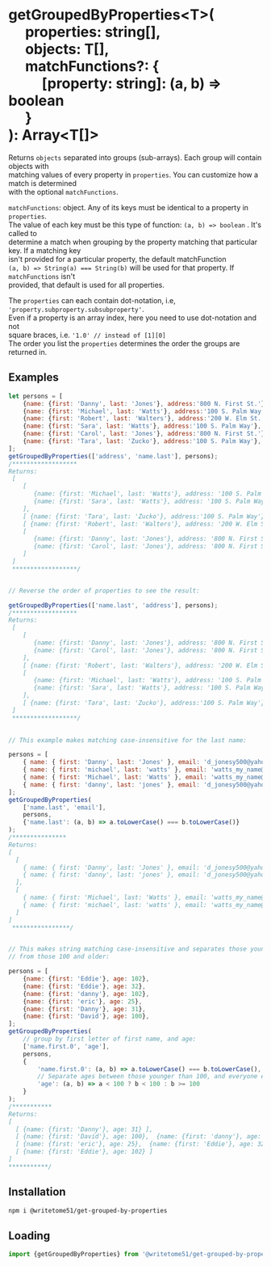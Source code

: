 # getGroupedByProperties\<T\>(<br>&nbsp;&nbsp;&nbsp;&nbsp;&nbsp;properties: string[],<br>&nbsp;&nbsp;&nbsp;&nbsp;&nbsp;objects: T[],<br>&nbsp;&nbsp;&nbsp;&nbsp;&nbsp;matchFunctions?: {<br>&nbsp;&nbsp;&nbsp;&nbsp;&nbsp;&nbsp;&nbsp;&nbsp;&nbsp;&nbsp;[property: string]: (a, b) => boolean<br>&nbsp;&nbsp;&nbsp;&nbsp;&nbsp;}<br>): Array<T[]>

Returns `objects` separated into groups (sub-arrays).  Each group will contain objects with  
matching values of every property in `properties`.  You can customize how a match is determined  
with the optional `matchFunctions`.  

`matchFunctions`: object. Any of its keys must be identical to a property in `properties`.  
The value of each key must be this type of function:  `(a, b) => boolean` . It's called to  
determine a match when grouping by the property matching that particular key. If a matching key  
isn't provided for a particular property, the default matchFunction  
`(a, b) => String(a) === String(b)` will be used for that property. If `matchFunctions` isn't  
provided, that default is used for all properties.

The `properties` can each contain dot-notation, i.e, `'property.subproperty.subsubproperty'`.  
Even if a property is an array index, here you need to use dot-notation and not  
square braces, i.e. `'1.0' // instead of [1][0]`  
The order you list the `properties` determines the order the groups are returned in. 


## Examples
```js
let persons = [
	{name: {first: 'Danny', last: 'Jones'}, address:'800 N. First St.'},
	{name: {first: 'Michael', last: 'Watts'}, address:'100 S. Palm Way'},
	{name: {first: 'Robert', last: 'Walters'}, address:'200 W. Elm St.'},
	{name: {first: 'Sara', last: 'Watts'}, address:'100 S. Palm Way'},
	{name: {first: 'Carol', last: 'Jones'}, address:'800 N. First St.'},
	{name: {first: 'Tara', last: 'Zucko'}, address:'100 S. Palm Way'},
];
getGroupedByProperties(['address', 'name.last'], persons);
/******************
Returns:
 [
    [
       {name: {first: 'Michael', last: 'Watts'}, address: '100 S. Palm Way'},
       {name: {first: 'Sara', last: 'Watts'}, address: '100 S. Palm Way'}
    ],
    [ {name: {first: 'Tara', last: 'Zucko'}, address:'100 S. Palm Way'} ],
    [ {name: {first: 'Robert', last: 'Walters'}, address: '200 W. Elm St.'} ],
    [
       {name: {first: 'Danny', last: 'Jones'}, address: '800 N. First St.'},
       {name: {first: 'Carol', last: 'Jones'}, address: '800 N. First St.'}
    ]
 ]
 ******************/


// Reverse the order of properties to see the result:

getGroupedByProperties(['name.last', 'address'], persons);
/******************
Returns:
 [
    [
       {name: {first: 'Danny', last: 'Jones'}, address: '800 N. First St.'},
       {name: {first: 'Carol', last: 'Jones'}, address: '800 N. First St.'}
    ],
    [ {name: {first: 'Robert', last: 'Walters'}, address: '200 W. Elm St.'} ],
    [
       {name: {first: 'Michael', last: 'Watts'}, address: '100 S. Palm Way'},
       {name: {first: 'Sara', last: 'Watts'}, address: '100 S. Palm Way'}
    ],
    [ {name: {first: 'Tara', last: 'Zucko'}, address:'100 S. Palm Way'} ]
 ]
 ******************/
 

// This example makes matching case-insensitive for the last name:

persons = [
    { name: { first: 'Danny', last: 'Jones' }, email: 'd_jonesy500@yahoo.com' },
    { name: { first: 'michael', last: 'watts' }, email: 'watts_my_name@gmail.com'},
    { name: { first: 'Michael', last: 'Watts' }, email: 'watts_my_name@gmail.com' },
    { name: { first: 'danny', last: 'jones' }, email: 'd_jonesy500@yahoo.com' }
];
getGroupedByProperties(
    ['name.last', 'email'],
    persons,
    {'name.last': (a, b) => a.toLowerCase() === b.toLowerCase()} 
);
/***************
Returns:
[
  [
    { name: { first: 'Danny', last: 'Jones' }, email: 'd_jonesy500@yahoo.com' },
    { name: { first: 'danny', last: 'jones' }, email: 'd_jonesy500@yahoo.com' }
  ],
  [
    { name: { first: 'Michael', last: 'Watts' }, email: 'watts_my_name@gmail.com' },
    { name: { first: 'michael', last: 'watts' }, email: 'watts_my_name@gmail.com' }
  ]
]
 ****************/


// This makes string matching case-insensitive and separates those younger than 100 
// from those 100 and older:

persons = [
	{name: {first: 'Eddie'}, age: 102},
	{name: {first: 'Eddie'}, age: 32},
	{name: {first: 'danny'}, age: 102},
	{name: {first: 'eric'}, age: 25},
	{name: {first: 'Danny'}, age: 31},
	{name: {first: 'David'}, age: 100},
];
getGroupedByProperties(
    // group by first letter of first name, and age:
    ['name.first.0', 'age'],
    persons,
    {
        'name.first.0': (a, b) => a.toLowerCase() === b.toLowerCase(),
        // Separate ages between those younger than 100, and everyone else:
        'age': (a, b) => a < 100 ? b < 100 : b >= 100
    }
);
/***********
Returns:
[
  [ {name: {first: 'Danny'}, age: 31} ],
  [ {name: {first: 'David'}, age: 100},  {name: {first: 'danny'}, age: 102} ],
  [ {name: {first: 'eric'}, age: 25},  {name: {first: 'Eddie'}, age: 32} ],
  [ {name: {first: 'Eddie'}, age: 102} ]
]
***********/
```

## Installation
```bash
npm i @writetome51/get-grouped-by-properties
```
## Loading
```js
import {getGroupedByProperties} from '@writetome51/get-grouped-by-properties';
```
